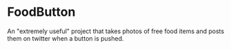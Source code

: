 # FoodButton
An "extremely useful" project that takes photos of free food items and posts them on twitter when a button is pushed.
